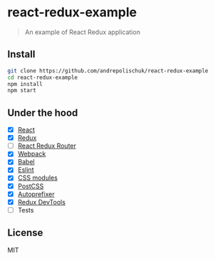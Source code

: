 # react-redux-example

> An example of React Redux application

## Install

```sh
git clone https://github.com/andrepolischuk/react-redux-example
cd react-redux-example
npm install
npm start
```

## Under the hood

* [x] [React](https://github.com/facebook/react)
* [x] [Redux](https://github.com/reactjs/redux)
* [ ] [React Redux Router](https://github.com/reactjs/react-router-redux)
* [x] [Webpack](https://github.com/webpack/webpack)
* [x] [Babel](https://github.com/babel/babel)
* [x] [Eslint](https://github.com/eslint/eslint)
* [x] [CSS modules](https://github.com/css-modules/css-modules)
* [x] [PostCSS](https://github.com/postcss/postcss)
* [x] [Autoprefixer](https://github.com/postcss/autoprefixer)
* [X] [Redux DevTools](https://github.com/gaearon/redux-devtools)
* [ ] Tests

## License

MIT
